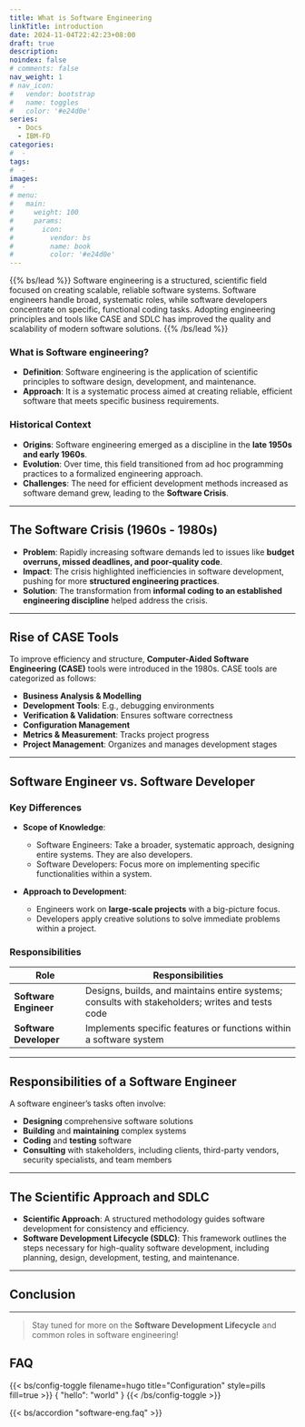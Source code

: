 ```yaml
---
title: What is Software Engineering
linkTitle: introduction
date: 2024-11-04T22:42:23+08:00
draft: true
description:
noindex: false
# comments: false
nav_weight: 1
# nav_icon:
#   vendor: bootstrap
#   name: toggles
#   color: '#e24d0e'
series:
  - Docs
  - IBM-FD
categories:
#  -
tags:
#  -
images:
#  -
# menu:
#   main:
#     weight: 100
#     params:
#       icon:
#         vendor: bs
#         name: book
#         color: '#e24d0e'
---
```


{{% bs/lead %}}
Software engineering is a structured, scientific field focused on creating scalable, reliable software systems. Software engineers handle broad, systematic roles, while software developers concentrate on specific, functional coding tasks. Adopting engineering principles and tools like CASE and SDLC has improved the quality and scalability of modern software solutions.
{{% /bs/lead %}}

<!--More-->

### What is Software engineering?

- **Definition**: Software engineering is the application of scientific principles to software design, development, and maintenance.
- **Approach**: It is a systematic process aimed at creating reliable, efficient software that meets specific business requirements.

### Historical Context

- **Origins**: Software engineering emerged as a discipline in the **late 1950s and early 1960s**.
- **Evolution**: Over time, this field transitioned from ad hoc programming practices to a formalized engineering approach.
- **Challenges**: The need for efficient development methods increased as software demand grew, leading to the **Software Crisis**.

---

## The Software Crisis (1960s - 1980s)

- **Problem**: Rapidly increasing software demands led to issues like **budget overruns, missed deadlines, and poor-quality code**.
- **Impact**: The crisis highlighted inefficiencies in software development, pushing for more **structured engineering practices**.
- **Solution**: The transformation from **informal coding to an established engineering discipline** helped address the crisis.

---

## Rise of CASE Tools

To improve efficiency and structure, **Computer-Aided Software Engineering (CASE)** tools were introduced in the 1980s. CASE tools are categorized as follows:

- **Business Analysis & Modelling**
- **Development Tools**: E.g., debugging environments
- **Verification & Validation**: Ensures software correctness
- **Configuration Management**
- **Metrics & Measurement**: Tracks project progress
- **Project Management**: Organizes and manages development stages

---

## Software Engineer vs. Software Developer

### Key Differences

- **Scope of Knowledge**:

  - Software Engineers: Take a broader, systematic approach, designing entire systems. They are also developers.
  - Software Developers: Focus more on implementing specific functionalities within a system.

- **Approach to Development**:
  - Engineers work on **large-scale projects** with a big-picture focus.
  - Developers apply creative solutions to solve immediate problems within a project.

### Responsibilities

| Role                   | Responsibilities                                                                                 |
| ---------------------- | ------------------------------------------------------------------------------------------------ |
| **Software Engineer**  | Designs, builds, and maintains entire systems; consults with stakeholders; writes and tests code |
| **Software Developer** | Implements specific features or functions within a software system                               |

---

## Responsibilities of a Software Engineer

A software engineer’s tasks often involve:

- **Designing** comprehensive software solutions
- **Building** and **maintaining** complex systems
- **Coding** and **testing** software
- **Consulting** with stakeholders, including clients, third-party vendors, security specialists, and team members

---

## The Scientific Approach and SDLC

- **Scientific Approach**: A structured methodology guides software development for consistency and efficiency.
- **Software Development Lifecycle (SDLC)**: This framework outlines the steps necessary for high-quality software development, including planning, design, development, testing, and maintenance.

---

## Conclusion

---

> Stay tuned for more on the **Software Development Lifecycle** and common roles in software engineering!

 <!-- {{< bs/article-cards limit=3 >}} -->

## FAQ

{{< bs/config-toggle filename=hugo title="Configuration" style=pills fill=true >}}
{
"hello": "world"
}
{{< /bs/config-toggle >}}

{{< bs/accordion "software-eng.faq" >}}

